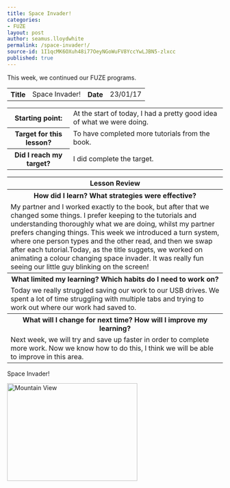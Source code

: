 ```yaml
---
title: Space Invader!
categories:
- FUZE
layout: post
author: seamus.lloydwhite
permalink: /space-invader!/
source-id: 1I1qcMK6OXuh48i77OeyNGoWuFV8YccYwLJBN5-zlxcc
published: true
---
```

This week, we continued our FUZE programs.

<table>
  <tr>
    <th>Title</th>
    <td>Space Invader!</td>
    <th>Date</th>
    <td>23/01/17</td>
  </tr>
</table>


<table>
  <tr>
    <th>Starting point:</th>
    <td>At the start of today, I had a pretty good idea of what we were doing.</td>
  </tr>
  <tr>
    <th>Target for this lesson?</th>
    <td>To have completed more tutorials from the book.</td>
  </tr>
  <tr>
    <th>Did I reach my target? </th>
    <td>I did complete the target.</td>
  </tr>
</table>


<table>
  <tr>
    <th>Lesson Review</th>
  </tr>
  <tr>
    <th>How did I learn? What strategies were effective? </th>
  </tr>
  <tr>
    <td>My partner and I worked exactly to the book, but after that we changed some things. I prefer keeping to the tutorials and understanding thoroughly what we are doing, whilst my partner prefers changing things. This week we introduced a turn system, where one person types and the other read, and then we swap after each tutorial.Today, as the title suggets, we worked on animating a colour changing space invader. It was really fun seeing our little guy blinking on the screen! </td>
  </tr>
  <tr>
    <th>What limited my learning? Which habits do I need to work on? </th>
  </tr>
  <tr>
    <td>Today we really struggled saving our work to our USB drives. We spent a lot of time struggling with multiple tabs and trying to work out where our work had saved to.</td>
  </tr>
  <tr>
    <th>What will I change for next time? How will I improve my learning?</th>
  </tr>
  <tr>
    <td>Next week, we will try and save up faster in order to complete more work. Now we know how to do this, I think we will be able to improve in this area.
</td>
  </tr>
</table>

Space Invader!
<html>
<body>

<img src="https://regmedia.co.uk/2013/03/04/invader.jpg?x=648&y=348&crop=1" alt="Mountain View" style="width:304px;height:228px;">

</body>
</html>

